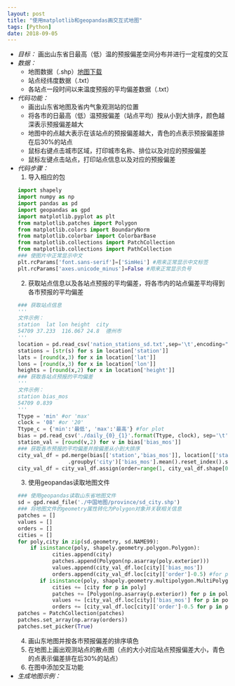 ```yaml
---
layout: post
title: "使用matplotlib和geopandas画交互式地图"
tags: [Python]
date: 2018-09-05
---
```


+ *目标：* 画出山东省日最高（低）温的预报偏差空间分布并进行一定程度的交互
+ *数据：*
  + 地图数据（.shp）[地图下载](https://download.csdn.net/download/melody46/9979083)
  + 站点经纬度数据（.txt）
  + 各站点一段时间以来温度预报的平均偏差数据（.txt）
+ *代码功能：*
     + 画出山东省地图及省内气象观测站的位置
     + 将各市的日最高（低）温预报偏差（站点平均）按从小到大排序，颜色越深表示预报偏差越大
     + 地图中的点越大表示在该站点的预报偏差越大，青色的点表示预报偏差排在后30%的站点
     + 鼠标右键点击城市区域，打印城市名称、排位以及对应的预报偏差
     + 鼠标左键点击站点，打印站点信息以及对应的预报偏差
+ *代码步骤：*
     1. 导入相应的包
     ```python
     import shapely
     import numpy as np
     import pandas as pd
     import geopandas as gpd
     import matplotlib.pyplot as plt
     from matplotlib.patches import Polygon
     from matplotlib.colors import BoundaryNorm
     from matplotlib.colorbar import ColorbarBase
     from matplotlib.collections import PatchCollection
     from matplotlib.collections import PathCollection
     ### 使图片中正常显示中文
     plt.rcParams['font.sans-serif']=['SimHei'] #用来正常显示中文标签
     plt.rcParams['axes.unicode_minus']=False #用来正常显示负号
     ```
     2. 获取站点信息以及各站点预报的平均偏差，将各市内的站点偏差平均得到各市预报的平均偏差
     ```python
     ### 获取站点信息
     '''
     文件示例：
     station  lat lon height  city
     54709 37.233  116.067 24.8  德州市
     '''
     location = pd.read_csv('nation_stations_sd.txt',sep='\t',encoding="gb2312").sort_values(by='station')
     stations = [str(s) for s in location['station']]
     lats = [round(x,3) for x in location['lat']]
     lons = [round(x,3) for x in location['lon']]
     heights = [round(x,2) for x in location['height']]
     ### 获取各站点预报的平均偏差
     '''
     文件示例：
     station bias_mos
     54709 0.839
     '''
     Ttype = 'min' #or 'max'
     clock = '08' #or '20'
     Ttype_c = {'min':'最低', 'max':'最高'} #for plot
     bias = pd.read_csv('./daily_{0}_{1}'.format(Ttype, clock), sep='\t').sort_values(by='station')
     station_val = [round(v,2) for v in bias['bias_mos']]
     ### 获取各市预报的平均偏差并按偏差从小到大排序
     city_val_df = pd.merge(bias[['station','bias_mos']], location[['station','city']], on='station') \
                     .groupby('city')['bias_mos'].mean().reset_index().sort_values(by='bias_mos')
     city_val_df = city_val_df.assign(order=range(1, city_val_df.shape[0]+1)).set_index('city')
     ```
     3. 使用geopandas读取地图文件
     ~~~python
     ### 使用geopandas读取山东省地图文件
     sd = gpd.read_file('./中国地图/province/sd_city.shp')
     ### 将地图文件的geometry属性转化为Polygon对象并关联相关信息
     patches = []
     values = []
     orders = []
     cities = []
     for poly,city in zip(sd.geometry, sd.NAME99):
         if isinstance(poly, shapely.geometry.polygon.Polygon):
                cities.append(city)
                patches.append(Polygon(np.asarray(poly.exterior)))      
                values.append(city_val_df.loc[city]['bias_mos'])
                orders.append(city_val_df.loc[city]['order']-0.5) #for plot
            if isinstance(poly, shapely.geometry.multipolygon.MultiPolygon):
                cities += [city for p in poly]
                patches += [Polygon(np.asarray(p.exterior)) for p in poly]
                values += [city_val_df.loc[city]['bias_mos'] for p in poly]
                orders += [city_val_df.loc[city]['order']-0.5 for p in poly] #for plot
     patches = PatchCollection(patches)
     patches.set_array(np.array(orders))
     patches.set_picker(True)
     ~~~
     4. 画山东地图并按各市预报偏差的排序填色
     5. 在地图上画出观测站点的散点图（点的大小对应站点预报偏差大小，青色的点表示偏差排在后30%的站点）
     6. 在图中添加交互功能
+ *生成地图示例：*

